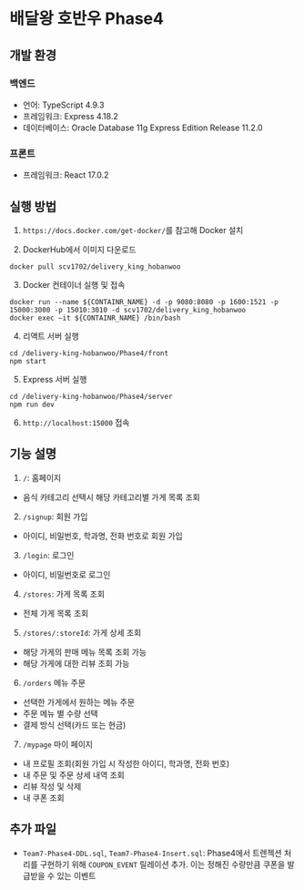 # 배달왕 호반우 Phase4

## 개발 환경

### 백엔드

- 언어: TypeScript 4.9.3
- 프레임워크: Express 4.18.2
- 데이터베이스: Oracle Database 11g Express Edition Release 11.2.0

### 프론트

- 프레임워크: React 17.0.2

## 실행 방법

1. `https://docs.docker.com/get-docker/`를 참고해 Docker 설치

2. DockerHub에서 이미지 다운로드

```
docker pull scv1702/delivery_king_hobanwoo
```

3. Docker 컨테이너 실행 및 접속

```
docker run --name ${CONTAINR_NAME} -d -p 9080:8080 -p 1600:1521 -p 15000:3000 -p 15010:3010 -d scv1702/delivery_king_hobanwoo
docker exec –it ${CONTAINR_NAME} /bin/bash
```

4. 리액트 서버 실행

```
cd /delivery-king-hobanwoo/Phase4/front
npm start
```

5. Express 서버 실행

```
cd /delivery-king-hobanwoo/Phase4/server
npm run dev
```

6. `http://localhost:15000` 접속

## 기능 설명

1. `/`: 홈페이지

- 음식 카테고리 선택시 해당 카테고리별 가게 목록 조회

2. `/signup`: 회원 가입

- 아이디, 비밀번호, 학과명, 전화 번호로 회원 가입

3. `/login`: 로그인

- 아이디, 비밀번호로 로그인

4. `/stores`: 가게 목록 조회

- 전체 가게 목록 조회

5. `/stores/:storeId`: 가게 상세 조회

- 해당 가게의 판매 메뉴 목록 조회 가능
- 해당 가게에 대한 리뷰 조회 가능

6. `/orders` 메뉴 주문

- 선택한 가게에서 원하는 메뉴 주문
- 주문 메뉴 별 수량 선택
- 결제 방식 선택(카드 또는 현금)

7. `/mypage` 마이 페이지

- 내 프로필 조회(회원 가입 시 작성한 아이디, 학과명, 전화 번호)
- 내 주문 및 주문 상세 내역 조회
- 리뷰 작성 및 삭제
- 내 쿠폰 조회

## 추가 파일

- `Team7-Phase4-DDL.sql`, `Team7-Phase4-Insert.sql`: Phase4에서 트렌젝션 처리를 구현하기 위해 `COUPON_EVENT` 릴레이션 추가. 이는 정해진 수량만큼 쿠폰을 발급받을 수 있는 이벤트
